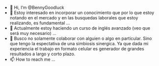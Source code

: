 - 👋 Hi, I’m @BennyGoodluck
- 👀 Estoy interesado en incorporar un conocimiento que por lo que estoy notando en el mercado y en las busquedas laborales que estoy realizando, es fundamental ...
- 🌱 Actualmente estoy haciendo un curso de inglés avanzado (veo que será muy necesario) ...
- 💞️ Busco no solamente colaborar con alguien o algo en particular. Sino que tengo la espectativa de una simbiosis sinergica. Ya que dada mi experiencia el trabajo en formato celular es generador de grandes resultados a largo y corto plazo.
- 📫 How to reach me ...

<!---
BennyGoodluck/BennyGoodluck is a ✨ special ✨ repository because its `README.md` (this file) appears on your GitHub profile.
You can click the Preview link to take a look at your changes.
--->
